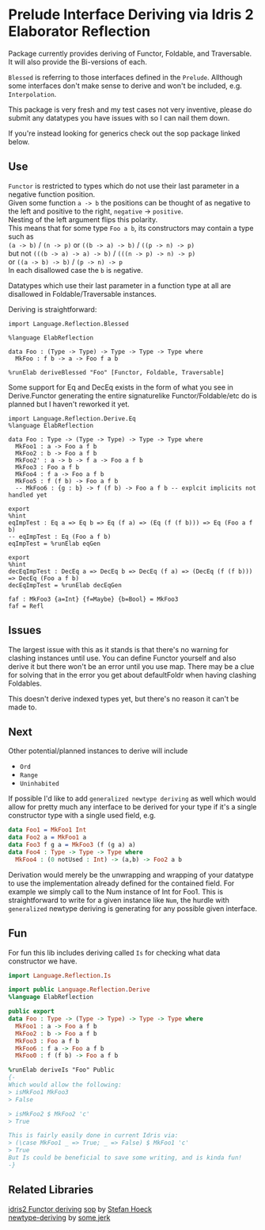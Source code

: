 # Prelude Interface Deriving via Idris 2 Elaborator Reflection

Package currently provides deriving of Functor, Foldable, and Traversable.  
It will also provide the Bi-versions of each.

`Blessed` is referring to those interfaces defined in the `Prelude`.
Allthough some interfaces don't make sense to derive and won't be included, e.g. `Interpolation`.

This package is very fresh and my test cases not very inventive, please do submit any datatypes you have issues with so I can nail them down.

If you're instead looking for generics check out the sop package linked below.

## Use

`Functor` is restricted to types which do not use their last parameter in a negative function position.  
Given some function `a -> b` the positions can be thought of as negative to the left and positive to the right, `negative` -> `positive`.  
Nesting of the left argument flips this polarity.  
This means that for some type `Foo a b`, its constructors may contain a type such as  
`(a -> b)` / `(n -> p)` or `((b -> a) -> b)` / `((p -> n) -> p)`  
but not `(((b -> a) -> a) -> b)` / `(((n -> p) -> n) -> p)`  
or `((a -> b) -> b)` / `(p -> n) -> p `  
In each disallowed case the `b` is `n`egative.

Datatypes which use their last parameter in a function type at all are disallowed in Foldable/Traversable instances.

Deriving is straightforward:
```idris2
import Language.Reflection.Blessed

%language ElabReflection

data Foo : (Type -> Type) -> Type -> Type -> Type where
  MkFoo : f b -> a -> Foo f a b

%runElab deriveBlessed "Foo" [Functor, Foldable, Traversable]
```

Some support for Eq and DecEq exists in the form of what you see in Derive.Functor
generating the entire signaturelike Functor/Foldable/etc do is planned but I haven't reworked it yet.
```idris2
import Language.Reflection.Derive.Eq
%language ElabReflection

data Foo : Type -> (Type -> Type) -> Type -> Type where
  MkFoo1 : a -> Foo a f b
  MkFoo2 : b -> Foo a f b
  MkFoo2' : a -> b -> f a -> Foo a f b
  MkFoo3 : Foo a f b
  MkFoo4 : f a -> Foo a f b
  MkFoo5 : f (f b) -> Foo a f b
  -- MkFoo6 : {g : b} -> f (f b) -> Foo a f b -- explcit implicits not handled yet

export
%hint
eqImpTest : Eq a => Eq b => Eq (f a) => (Eq (f (f b))) => Eq (Foo a f b)
-- eqImpTest : Eq (Foo a f b)
eqImpTest = %runElab eqGen

export
%hint
decEqImpTest : DecEq a => DecEq b => DecEq (f a) => (DecEq (f (f b))) => DecEq (Foo a f b)
decEqImpTest = %runElab decEqGen

faf : MkFoo3 {a=Int} {f=Maybe} {b=Bool} = MkFoo3
faf = Refl
```


## Issues

The largest issue with this as it stands is that there's no warning for clashing instances until use. You can define Functor yourself and also derive it but there won't be an error until you use map. There may be a clue for solving that in the error you get about defaultFoldr when having clashing Foldables.

This doesn't derive indexed types yet, but there's no reason it can't be made to.

## Next

Other potential/planned instances to derive will include
- `Ord`
- `Range`
- `Uninhabited`

If possible I'd like to add `generalized newtype deriving` as well which would allow for pretty much any interface to be derived for your type if it's a single constructor type with a single used field, e.g.
```idris
data Foo1 = MkFoo1 Int
data Foo2 a = MkFoo1 a
data Foo3 f g a = MkFoo3 (f (g a) a)
data Foo4 : Type -> Type -> Type where
  MkFoo4 : (0 notUsed : Int) -> (a,b) -> Foo2 a b
```
Derivation would merely be the unwrapping and wrapping of your datatype to use the implementation already defined for the contained field. For example we simply call to the Num instance of Int for Foo1. This is straightforward to write for a given instance like `Num`, the hurdle with `generalized` newtype deriving is generating for any possible given interface.

## Fun
For fun this lib includes deriving called `Is` for checking what data constructor we have.
```idris
import Language.Reflection.Is

import public Language.Reflection.Derive
%language ElabReflection

public export
data Foo : Type -> (Type -> Type) -> Type -> Type where
  MkFoo1 : a -> Foo a f b
  MkFoo2 : b -> Foo a f b
  MkFoo3 : Foo a f b
  MkFoo6 : f a -> Foo a f b
  MkFoo0 : f (f b) -> Foo a f b

%runElab deriveIs "Foo" Public
{-
Which would allow the following:
> isMkFoo1 MkFoo3
> False

> isMkFoo2 $ MkFoo2 'c'
> True

This is fairly easily done in current Idris via:
> (\case MkFoo1 _ => True; _ => False) $ MkFoo1 'c'
> True
But Is could be beneficial to save some writing, and is kinda fun!
-}
```

## Related Libraries

[idris2 Functor deriving](https://github.com/idris-lang/Idris2/blob/main/libs/base/Deriving/Functor.idr)
[sop](https://github.com/stefan-hoeck/idris2-sop) by [Stefan Hoeck](https://github.com/stefan-hoeck)  
[newtype-deriving](https://github.com/MarcelineVQ/idris2-newtype-deriving) by [some jerk](https://github.com/MarcelineVQ)  
